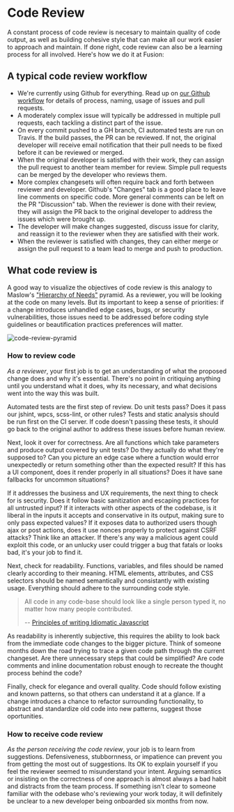 # Code Review

A constant process of code review is necesary to maintain quality of code
output, as well as building cohesive style that can make all our work easier to
approach and maintain. If done right, code review can also be a learning
process for all involved. Here's how we do it at Fusion:


## A typical code review workflow

- We're currently using Github for everything. Read up on [our Github
  workflow](../tools/github.md) for details of process, naming, usage of issues
  and pull requests.
- A moderately complex issue will typically be addressed in multiple pull
  requests, each tackling a distinct part of the issue. 
- On every commit pushed to a GH branch, CI automated tests are run on Travis.
  If the build passes, the PR can be reviewed. If not, the original developer
  will receive email notification that their pull needs to be fixed before it
  can be reviewed or merged.
- When the original developer is satisfied with their work, they can assign the
  pull request to another team member for review. Simple pull requests can be
  merged by the developer who reviews them.
- More complex changesets will often require back and forth between reviewer
  and developer. Github's "Changes" tab is a good place to leave line comments
  on specific code. More general comments can be left on the PR "Discussion"
  tab. When the reviewer is done with their review, they will assign the PR
  back to the original developer to address the issues which were brought up.
- The developer will make changes suggested, discuss issue for clarity, and
  reassign it to the reviewer when they are satisfied with their work.
- When the reviewer is satisfied with changes, they can either merge or assign
  the pull request to a team lead to merge and push to production.


## What code review is

A good way to visualize the objectives of code review is this analogy to
Maslow's ["Hierarchy of
Needs"](http://blog.d3in.org/post/111338685456/maslows-pyramid-of-code-review)
pyramid. As a reviewer, you will be looking at the code on many levels. But its
important to keep a sense of priorities: if a change introduces unhandled edge
cases, bugs, or security vulnerabilities, those issues need to be addressed
before coding style guidelines or beautification practices preferences will
matter.

![code-review-pyramid](https://cloud.githubusercontent.com/assets/665992/7326019/1603bcd2-ea77-11e4-8510-4d7f76ca2ad1.png)



### How to review code

*As a reviewer*, your first job is to get an understanding of what the proposed
change does and why it's essential. There's no point in critiquing anything
until you understand what it does, why its necessary, and what decisions went
into the way this was built.

Automated tests are the first step of review. Do unit tests pass? Does it pass
our jshint, wpcs, scss-lint, or other rules?  Tests and static analysis should
be run first on the CI server. If code doesn't passing these tests, it should
go back to the original author to address these issues before human review.

Next, look it over for correctness. Are all functions which take parameters and
produce output covered by unit tests? Do they actually do what they're supposed
to? Can you picture an edge case where a function would error unexpectedly or
return something other than the expected result? If this has a UI component,
does it render properly in all situations? Does it have sane fallbacks for
uncommon situations? 

If it addresses the business and UX requirements, the next thing to check for
is security.  Does it follow basic sanitization and escaping practices for all
untrusted input? If it interacts with other aspects of the codebase, is it
liberal in the inputs it accepts and conservative in its output,
making sure to only pass expected values?  If it exposes data to authorized
users though ajax or post actions, does it use nonces properly to protect
against CSRF attacks?  Think like an attacker. If there's any way a malicious
agent could exploit this code, or an unlucky user could trigger a bug that
fatals or looks bad, it's your job to find it.

Next, check for readability. Functions, variables, and files should be named
clearly according to their meaning. HTML elements, attributes, and CSS
selectors should be named semantically and consistantly with existing usage.
Everything should adhere to the surrounding code style. 

> All code in any code-base should look like a single person typed it, no
> matter how many people contributed.  
>
> -- [Principles of writing Idiomatic Javascript](https://github.com/rwaldron/idiomatic.js/)

As readability is inherently subjective, this requires the ability to look back
from the immediate code changes to the bigger picture. Think of someone months
down the road trying to trace a given code path through the current changeset.
Are there unnecessary steps that could be simplified? Are code comments and
inline documentation robust enough to recreate the thought process behind the
code?

Finally, check for elegance and overall quality. Code should follow existing
and known patterns, so that others can understand it at a glance. If a change
introduces a chance to refactor surrounding functionality, to abstract and
standardize old code into new patterns, suggest those oportunities. 


### How to receive code review

*As the person receiving the code review*, your job is to learn from
suggestions. Defensiveness, stubbornness, or impatience can prevent you from
getting the most out of suggestions. Its OK to explain yourself if you feel the
reviewer seemed to misunderstand your intent. Arguing semantics or insisting on
the correctness of one approach is almost always a bad habit and distracts from
the team process. If something isn't clear to someone familiar with the odebase
who's reviewing your work today, it will definitely be unclear to a new
developer being onboarded six months from now.




